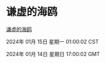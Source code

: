# 谦虚的海鸥
[谦虚的海鸥](http://219.139.199.248:56308/qxdho/course/base/hotlink/index.php)

2024年 01月 15日 星期一 01:00:02 CST

2024年 01月 14日 星期日 17:00:02 GMT
